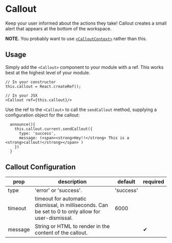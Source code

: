 # Callout
Keep your user informed about the actions they take! Callout creates a small alert that appears at the bottom of the workspace.

**NOTE.**
You probably want to use [`<CalloutContext>`](https://github.com/folio-org/stripes-core/blob/master/doc/callouts.md) rather than this.

## Usage
Simply add the `<Callout>` component to your module with a ref. This works best at the highest level of your module.
```
// In your constructor
this.callout = React.createRef();

// In your JSX
<Callout ref={this.callout}/>
```
Use the ref to the `<Callout>` to call the `sendCallout` method, supplying a configuration object for the callout:
```
  announce(){
    this.callout.current.sendCallout({
      type: 'success',
      message: (<span><strong>Hey!!</strong> This is a <strong>callout!</strong></span> )
    })
  }
```

## Callout Configuration
prop | description | default | required
-- | -- | -- | --
type | 'error' or 'success'. | 'success' |
timeout | timeout for automatic dismissal, in milliseconds. Can be set to 0 to only allow for user-dismissal. | 6000 |
message | String or HTML to render in the content of the callout. | | &#10004;
